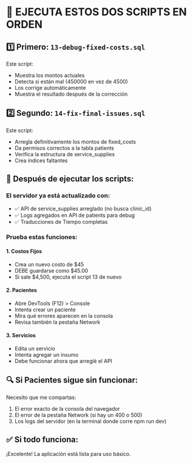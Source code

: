 # 🚨 EJECUTA ESTOS DOS SCRIPTS EN ORDEN

## 1️⃣ Primero: `13-debug-fixed-costs.sql`
Este script:
- Muestra los montos actuales
- Detecta si están mal (450000 en vez de 4500)
- Los corrige automáticamente
- Muestra el resultado después de la corrección

## 2️⃣ Segundo: `14-fix-final-issues.sql`
Este script:
- Arregla definitivamente los montos de fixed_costs
- Da permisos correctos a la tabla patients
- Verifica la estructura de service_supplies
- Crea índices faltantes

## 📝 Después de ejecutar los scripts:

### El servidor ya está actualizado con:
- ✅ API de service_supplies arreglado (no busca clinic_id)
- ✅ Logs agregados en API de patients para debug
- ✅ Traducciones de Tiempo completas

### Prueba estas funciones:

#### 1. **Costos Fijos**
- Crea un nuevo costo de $45
- DEBE guardarse como $45.00
- Si sale $4,500, ejecuta el script 13 de nuevo

#### 2. **Pacientes**
- Abre DevTools (F12) > Console
- Intenta crear un paciente
- Mira qué errores aparecen en la consola
- Revisa también la pestaña Network

#### 3. **Servicios**
- Edita un servicio
- Intenta agregar un insumo
- Debe funcionar ahora que arreglé el API

## 🔍 Si Pacientes sigue sin funcionar:

Necesito que me compartas:
1. El error exacto de la consola del navegador
2. El error de la pestaña Network (si hay un 400 o 500)
3. Los logs del servidor (en la terminal donde corre npm run dev)

## ✅ Si todo funciona:

¡Excelente! La aplicación está lista para uso básico.